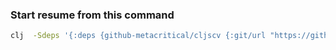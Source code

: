 ### Start resume from this command 
```sh
clj  -Sdeps '{:deps {github-metacritical/cljscv {:git/url "https://github.com/metacritical/cljscv" :sha "3c0baa1d8a9cf7e7602b384c597231a4a3dc0551"}}}' -m cljs.main -i @resume.cljs -r
```

